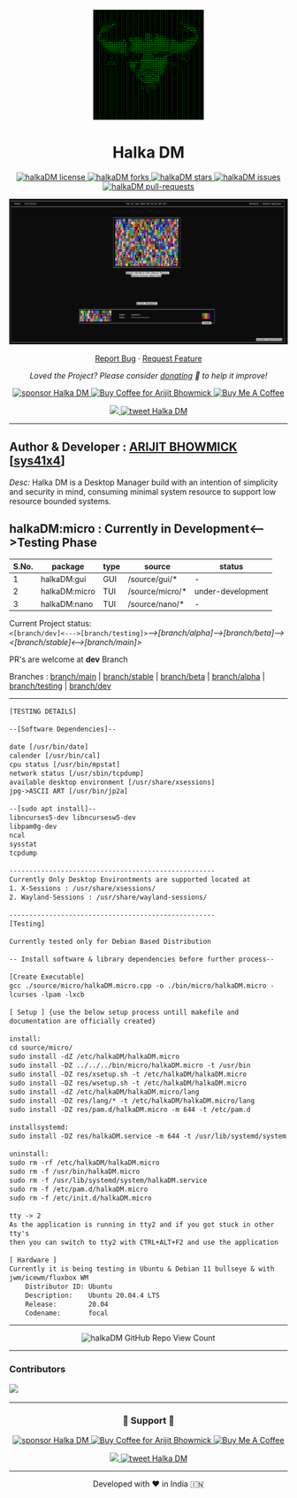 <p align="center">
  <a href="https://github.com/sys41x4/halkaDM">
    <img alt="Halka DM" src="/assets/logo.png" width="200" />
  </a>
</p>
<h1 align="center">
  Halka DM
</h1>

<p align="center">
<a href="https://github.com/sys41x4/halkaDM/blob/main/LICENSE" target="blank">
<img src="https://img.shields.io/github/license/sys41x4/halkaDM?style=flat-square" alt="halkaDM license" />
</a>
<a href="https://github.com/sys41x4/halkaDM/fork" target="blank">
<img src="https://img.shields.io/github/forks/sys41x4/halkaDM?style=flat-square" alt="halkaDM forks"/>
</a>
<a href="https://github.com/sys41x4/halkaDM/stargazers" target="blank">
<img src="https://img.shields.io/github/stars/sys41x4/halkaDM?style=flat-square" alt="halkaDM stars"/>
</a>
<a href="https://github.com/sys41x4/halkaDM/issues" target="blank">
<img src="https://img.shields.io/github/issues/sys41x4/halkaDM?style=flat-square" alt="halkaDM issues"/>
</a>
<a href="https://github.com/sys41x4/halkaDM/pulls" target="blank">
<img src="https://img.shields.io/github/issues-pr/sys41x4/halkaDM?style=flat-square" alt="halkaDM pull-requests"/>
</a>

</a>
</p>


<p align="center"><img src="/assets/cover_image.png" alt="halkaDM png"  width="auto" /></p>


<p align="center">
    <a href="https://github.com/sys41x4/halkaDM/issues/new/choose">Report Bug</a>
    ·
    <a href="https://github.com/sys41x4/halkaDM/issues/new/choose">Request Feature</a>
</p>

<p align="center">
<i>Loved the Project? Please consider <a href="https://paypal.me/sys41x4/10">donating</a>  💸 to help it improve!</i>
</p>

<p align="center">
<a href="https://www.paypal.me/sys41x4"><img src="https://img.shields.io/badge/support-PayPal-blue?logo=PayPal&style=flat-square&label=Donate" alt="sponsor Halka DM"/>
</a>
<a href='https://ko-fi.com/sys41x4' target='_blank'><img height='23' width="100" src='https://cdn.ko-fi.com/cdn/kofi3.png?v=2' alt='Buy Coffee for Arijit Bhowmick' />
</a>
<a href="https://www.buymeacoffee.com/sys41x4" target="_blank"><img src="https://cdn.buymeacoffee.com/buttons/default-orange.png" alt="Buy Me A Coffee" height="23" width="100" style="border-radius:1px" />
</p>

<p align="center">
<a href="https://sys41x4.github.io" target="blank">
<img src="https://img.shields.io/website?url=https%3A%2F%2Fsys41x4.github.io&logo=github&style=flat-square" />
</a>
<a href="https://twitter.com/intent/tweet?text=Wow:&url=https://github.com/sys41x4/halkaDM">
<img src="https://img.shields.io/twitter/url?style=social&url=https://github.com/sys41x4/halkaDM" alt="tweet Halka DM"/>
</a>
</p>

---
**Author & Developer :** <a href="https://github.com/Arijit-Bhowmick">ARIJIT BHOWMICK</a> [<a href="https://github.com/sys41x4">sys41x4</a>]
---
*Desc:* Halka DM is a Desktop Manager build with an intention of simplicity and security in mind, consuming minimal system resource to support low resource bounded systems.

**halkaDM:micro : Currently in Development<-->Testing Phase**
---

| S.No. | package | type | source | status
| - | - | - | - | - |
| 1 | halkaDM:gui | GUI | /source/gui/* | - |
| 2 | halkaDM:micro | TUI | /source/micro/* | under-development |
| 3 | halkaDM:nano | TUI | /source/nano/* | - |


Current Project status:<br>
`<[branch/dev]<--->[branch/testing]>`*-->[branch/alpha]-->[branch/beta]--><[branch/stable]<-->[branch/main]>*

PR's are welcome at **dev** Branch


Branches : 
[branch/main](https://github.com/sys41x4/halkaDM/tree/main) | 
[branch/stable](https://github.com/sys41x4/halkaDM/tree/stable) | 
[branch/beta](https://github.com/sys41x4/halkaDM/tree/beta) | 
[branch/alpha](https://github.com/sys41x4/halkaDM/tree/alpha) | 
[branch/testing](https://github.com/sys41x4/halkaDM/tree/testing) | 
[branch/dev](https://github.com/sys41x4/halkaDM/tree/dev)

---

```
[TESTING DETAILS]

--[Software Dependencies]--

date [/usr/bin/date]
calender [/usr/bin/cal]
cpu status [/usr/bin/mpstat]
network status [/usr/sbin/tcpdump]
available desktop environment [/usr/share/xsessions]
jpg->ASCII ART [/usr/bin/jp2a]

--[sudo apt install]--
libncurses5-dev libncursesw5-dev
libpam0g-dev
ncal
sysstat
tcpdump

----------------------------------------------------
Currently Only Desktop Environtments are supported located at
1. X-Sessions : /usr/share/xsessions/
2. Wayland-Sessions : /usr/share/wayland-sessions/

----------------------------------------------------
[Testing]

Currently tested only for Debian Based Distribution

-- Install software & library dependencies before further process--

[Create Executable]
gcc ./source/micro/halkaDM.micro.cpp -o ./bin/micro/halkaDM.micro -lcurses -lpam -lxcb

[ Setup ] {use the below setup process untill makefile and documentation are officially created}

install:
cd source/micro/
sudo install -dZ /etc/halkaDM/halkaDM.micro
sudo install -DZ ../../../bin/micro/halkaDM.micro -t /usr/bin
sudo install -DZ res/xsetup.sh -t /etc/halkaDM/halkaDM.micro
sudo install -DZ res/wsetup.sh -t /etc/halkaDM/halkaDM.micro
sudo install -dZ /etc/halkaDM/halkaDM.micro/lang
sudo install -DZ res/lang/* -t /etc/halkaDM/halkaDM.micro/lang
sudo install -DZ res/pam.d/halkaDM.micro -m 644 -t /etc/pam.d

installsystemd:
sudo install -DZ res/halkaDM.service -m 644 -t /usr/lib/systemd/system

uninstall:
sudo rm -rf /etc/halkaDM/halkaDM.micro
sudo rm -f /usr/bin/halkaDM.micro
sudo rm -f /usr/lib/systemd/system/halkaDM.service
sudo rm -f /etc/pam.d/halkaDM.micro
sudo rm -f /etc/init.d/halkaDM.micro

tty -> 2
As the application is running in tty2 and if you got stuck in other tty's
then you can switch to tty2 with CTRL+ALT+F2 and use the application

[ Hardware ]
Currently it is being testing in Ubuntu & Debian 11 bullseye & with jwm/icewm/fluxbox WM
    Distributor ID: Ubuntu
    Description:    Ubuntu 20.04.4 LTS
    Release:        20.04
    Codename:       focal
```

---

<p align="center">
    <img src="https://kounter.tk/badge/sys41x4.github_halkaDM?label=&color=23262a&style=for-the-badge&cntSuffix=%20Halka%20DM%20Repository%20Views" alt="halkaDM GitHub Repo View Count" vertical-align="middle"></img>
</p>
  
---
### Contributors

<a href="https://github.com/sys41x4/halkaDM/graphs/contributors">
  <img src="https://contrib.rocks/image?repo=sys41x4/halkaDM" />
</a>

---
<h3 align="center">
  🙏 Support 🙏
</h3>

<p align="center">
<a href="https://www.paypal.me/sys41x4"><img src="https://img.shields.io/badge/support-PayPal-blue?logo=PayPal&style=flat-square&label=Donate" alt="sponsor Halka DM"/>
</a>
<a href='https://ko-fi.com/sys41x4' target='_blank'><img height='23' width="100" src='https://cdn.ko-fi.com/cdn/kofi3.png?v=2' alt='Buy Coffee for Arijit Bhowmick' />
</a>
<a href="https://www.buymeacoffee.com/sys41x4" target="_blank"><img src="https://cdn.buymeacoffee.com/buttons/default-orange.png" alt="Buy Me A Coffee" height="23" width="100" style="border-radius:1px" />
</p>

<p align="center">
<a href="https://sys41x4.github.io" target="blank">
<img src="https://img.shields.io/website?url=https%3A%2F%2Fsys41x4.github.io&logo=github&style=flat-square" />
</a>
<a href="https://twitter.com/intent/tweet?text=Wow:&url=https://github.com/sys41x4/halkaDM">
<img src="https://img.shields.io/twitter/url?style=social&url=https://github.com/sys41x4/halkaDM" alt="tweet Halka DM"/>
</a>
</p>

<hr>
<p align="center">
Developed with ❤️ in India 🇮🇳 
</p>
